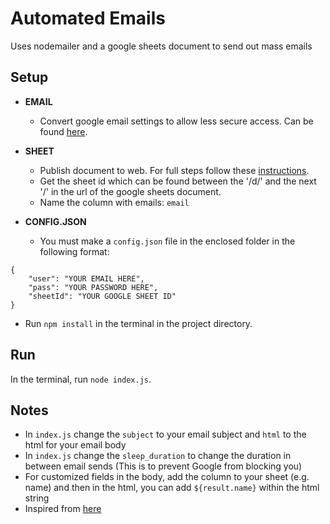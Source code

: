 # Automated Emails
Uses nodemailer and a google sheets document to send out mass emails

## Setup
* **EMAIL**
	* Convert google email settings to allow less secure access. Can be found [here](https://myaccount.google.com/security).

* **SHEET**
	* Publish document to web. For full steps follow these [instructions](https://github.com/bpk68/g-sheets-api#readme).
	* Get the sheet id which can be found between the '/d/' and the next '/' in the url of the google sheets document.
	* Name the column with emails: `email` 
* **CONFIG.JSON**
	* You must make a `config.json` file in the enclosed folder in the following format:
```
{
	"user": "YOUR EMAIL HERE",
	"pass": "YOUR PASSWORD HERE",
	"sheetId": "YOUR GOOGLE SHEET ID"
}
```

* Run `npm install` in the terminal in the project directory.

## Run
In the terminal, run `node index.js`.

## Notes
* In `index.js` change the `subject` to your email subject and `html` to the html for your email body
* In `index.js` change the `sleep_duration` to change the duration in between email sends (This is to prevent Google from blocking you)
* For customized fields in the body, add the column to your sheet (e.g. name) and then in the html, you can add `${result.name}` within the html string
* Inspired from <a href="https://github.com/tsonthalia/EmailBot">here</a>